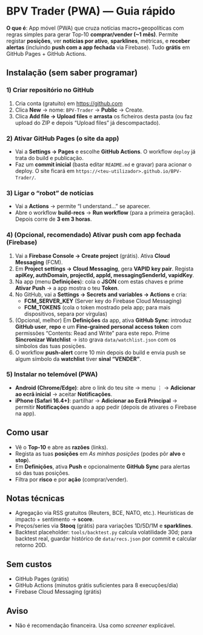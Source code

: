# BPV Trader (PWA) — Guia rápido

**O que é**: App móvel (PWA) que cruza notícias macro+geopolíticas com regras simples para gerar Top‑10 **comprar/vender (~1 mês)**. Permite registar **posições**, ver **notícias por ativo**, **sparklines**, métricas, e **receber alertas** (incluindo **push com a app fechada** via Firebase). Tudo **grátis** em GitHub Pages + GitHub Actions.

## Instalação (sem saber programar)

### 1) Criar repositório no GitHub
1. Cria conta (gratuito) em https://github.com
2. Clica **New** → nome: `BPV-Trader` → **Public** → Create.
3. Clica **Add file → Upload files** e **arrasta** os ficheiros desta pasta (ou faz upload do ZIP e depois “Upload files” já descompactado).

### 2) Ativar GitHub Pages (o site da app)
- Vai a **Settings → Pages** e escolhe **GitHub Actions**. O workflow `deploy` já trata do build e publicação.
- Faz um **commit inicial** (basta editar `README.md` e gravar) para acionar o deploy. O site ficará em `https://<teu-utilizador>.github.io/BPV-Trader/`.

### 3) Ligar o “robot” de notícias
- Vai a **Actions** → permite “I understand…” se aparecer.
- Abre o workflow **build-recs** → **Run workflow** (para a primeira geração). Depois corre de **3 em 3 horas**.

### 4) (Opcional, recomendado) Ativar **push com app fechada** (Firebase)
1. Vai a **Firebase Console → Create project** (grátis). Ativa **Cloud Messaging** (FCM).
2. Em **Project settings → Cloud Messaging**, gera **VAPID key pair**. Regista **apiKey, authDomain, projectId, appId, messagingSenderId, vapidKey**.
3. Na app (menu **Definições**): cola o **JSON** com estas chaves e prime **Ativar Push** → a app mostra o teu **Token**.
4. No GitHub, vai a **Settings → Secrets and variables → Actions** e cria:
   - **FCM_SERVER_KEY** (Server key do Firebase Cloud Messaging)
   - **FCM_TOKENS** (cola o token mostrado pela app; para mais dispositivos, separa por vírgulas)
5. (Opcional, melhor) Em **Definições** da app, ativa **GitHub Sync**: introduz **GitHub user**, **repo** e um **Fine‑grained personal access token** com permissões “Contents: Read and Write” para este repo. Prime **Sincronizar Watchlist** → isto grava `data/watchlist.json` com os símbolos das tuas posições.  
6. O workflow **push-alert** corre 10 min depois do build e envia push se algum símbolo da **watchlist** tiver **sinal “VENDER”**.

### 5) Instalar no telemóvel (PWA)
- **Android (Chrome/Edge)**: abre o link do teu site → menu ⋮ → **Adicionar ao ecrã inicial** → aceitar **Notificações**.
- **iPhone (Safari 16.4+)**: partilhar → **Adicionar ao Ecrã Principal** → permitir **Notificações** quando a app pedir (depois de ativares o Firebase na app).

## Como usar
- Vê o **Top‑10** e abre as **razões** (links).
- Regista as tuas **posições** em *As minhas posições* (podes pôr **alvo** e **stop**).
- Em **Definições**, ativa **Push** e opcionalmente **GitHub Sync** para alertas só das tuas posições.
- Filtra por **risco** e por **ação** (comprar/vender).

## Notas técnicas
- Agregação via RSS gratuitos (Reuters, BCE, NATO, etc.). Heurísticas de impacto + sentimento → **score**.
- Preços/series via **Stooq** (grátis) para variações 1D/5D/1M e **sparklines**.
- Backtest placeholder: `tools/backtest.py` calcula volatilidade 30d; para backtest real, guardar histórico de `data/recs.json` por commit e calcular retorno 20D.

## Sem custos
- GitHub Pages (grátis)
- GitHub Actions (minutos grátis suficientes para 8 execuções/dia)
- Firebase Cloud Messaging (grátis)

## Aviso
- Não é recomendação financeira. Usa como *screener* explicável.
